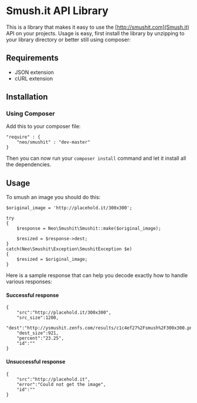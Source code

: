 # Smush.it API Library

This is a library that makes it easy to use the [http://smushit.com](Smush.it) API on your projects. Usage is easy, first install the library by unzipping to your library directory or better still using composer:

## Requirements
 - JSON extension
 - cURL extension

## Installation

### Using  Composer

Add this to your composer file:

    "require" : {
    	"neo/smushit" : "dev-master"
    }

Then you can now run your <code>composer install</code> command and let it install all the dependencies.

## Usage

To smush an image you should do this:

	$original_image = 'http://placehold.it/300x300';

	try
	{
	    $response = Neo\Smushit\Smushit::make($original_image);

		$resized = $response->dest;
	}
	catch(Neo\Smushit\Exception\SmushitException $e)
	{
    	$resized = $original_image;
	}

Here is a sample response that can help you decode exactly how to handle various responses:

#### Successful response

    {
    	"src":"http://placehold.it/300x300",
    	"src_size":1200,
    	"dest":"http://ysmushit.zenfs.com/results/c1c4ef27%2Fsmush%2F300x300.png",
    	"dest_size":921,
    	"percent":"23.25",
    	"id":""
    }

#### Unsuccessful response

    {
    	"src":"http://placehold.it",
    	"error":"Could not get the image",
    	"id":""
    }

